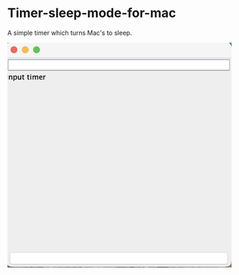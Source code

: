 # Timer-sleep-mode-for-mac
A simple timer which turns Mac's to sleep. 

<img alt="Screenshot 2024-03-02 at 15 06 41" src="/Screenshot 2024-09-28 at 16.41.53.png">
